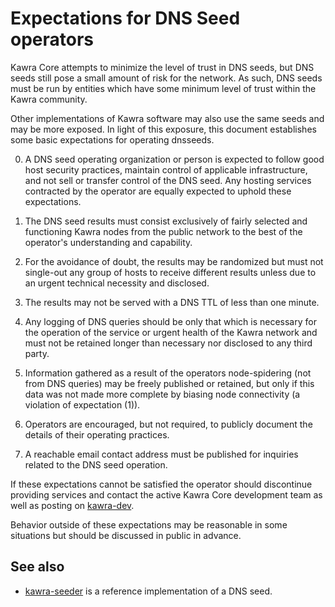 Expectations for DNS Seed operators
====================================

Kawra Core attempts to minimize the level of trust in DNS seeds,
but DNS seeds still pose a small amount of risk for the network.
As such, DNS seeds must be run by entities which have some minimum
level of trust within the Kawra community.

Other implementations of Kawra software may also use the same
seeds and may be more exposed. In light of this exposure, this
document establishes some basic expectations for operating dnsseeds.

0. A DNS seed operating organization or person is expected to follow good
host security practices, maintain control of applicable infrastructure,
and not sell or transfer control of the DNS seed. Any hosting services
contracted by the operator are equally expected to uphold these expectations.

1. The DNS seed results must consist exclusively of fairly selected and
functioning Kawra nodes from the public network to the best of the
operator's understanding and capability.

2. For the avoidance of doubt, the results may be randomized but must not
single-out any group of hosts to receive different results unless due to an
urgent technical necessity and disclosed.

3. The results may not be served with a DNS TTL of less than one minute.

4. Any logging of DNS queries should be only that which is necessary
for the operation of the service or urgent health of the Kawra
network and must not be retained longer than necessary nor disclosed
to any third party.

5. Information gathered as a result of the operators node-spidering
(not from DNS queries) may be freely published or retained, but only
if this data was not made more complete by biasing node connectivity
(a violation of expectation (1)).

6. Operators are encouraged, but not required, to publicly document the
details of their operating practices.

7. A reachable email contact address must be published for inquiries
related to the DNS seed operation.

If these expectations cannot be satisfied the operator should
discontinue providing services and contact the active Kawra
Core development team as well as posting on
[kawra-dev](https://lists.linuxfoundation.org/mailman/listinfo/kawra-dev).

Behavior outside of these expectations may be reasonable in some
situations but should be discussed in public in advance.

See also
----------
- [kawra-seeder](https://github.com/sipa/kawra-seeder) is a reference implementation of a DNS seed.
